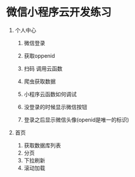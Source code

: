 # 微信小程序云开发练习

1. 个人中心
   1. 微信登录
   2. 获取oppenid
   3. 扫码 调用云函数
   4. 爬虫获取数据
   5. 小程序云函数如何调试

    1. 没登录的时候显示微信按钮
    2. 登录之后显示微信头像(openid是唯一的标识)

2. 首页
   1. 获取数据库列表
   2. 分页
   3. 下拉刷新
   4. 滚动加载
